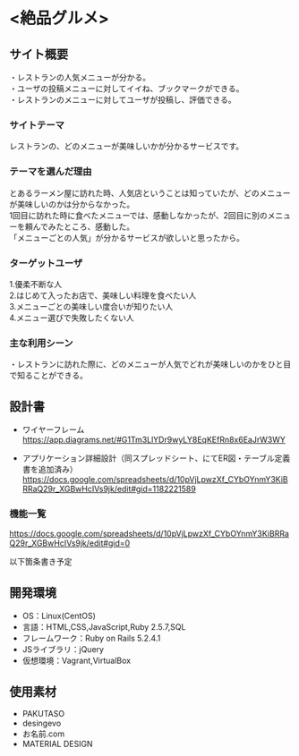# <絶品グルメ>

## サイト概要
・レストランの人気メニューが分かる。  
・ユーザの投稿メニューに対してイイね、ブックマークができる。  
・レストランのメニューに対してユーザが投稿し、評価できる。

### サイトテーマ
レストランの、どのメニューが美味しいかが分かるサービスです。

### テーマを選んだ理由
とあるラーメン屋に訪れた時、人気店ということは知っていたが、どのメニューが美味しいのかは分からなかった。  
1回目に訪れた時に食べたメニューでは、感動しなかったが、2回目に別のメニューを頼んでみたところ、感動した。   
「メニューごとの人気」が分かるサービスが欲しいと思ったから。

### ターゲットユーザ
1.優柔不断な人  
2.はじめて入ったお店で、美味しい料理を食べたい人  
3.メニューごとの美味しい度合いが知りたい人  
4.メニュー選びで失敗したくない人  

### 主な利用シーン
・レストランに訪れた際に、どのメニューが人気でどれが美味しいのかをひと目で知ることができる。

## 設計書
- ワイヤーフレーム  
https://app.diagrams.net/#G1Tm3LlYDr9wyLY8EqKEfRn8x6EaJrW3WY  

- アプリケーション詳細設計（同スプレッドシート、にてER図・テーブル定義書を追加済み）  
https://docs.google.com/spreadsheets/d/10pVjLpwzXf_CYbOYnmY3KiBRRaQ29r_XGBwHcIVs9jk/edit#gid=1182221589

### 機能一覧　
https://docs.google.com/spreadsheets/d/10pVjLpwzXf_CYbOYnmY3KiBRRaQ29r_XGBwHcIVs9jk/edit#gid=0

以下箇条書き予定


## 開発環境
- OS：Linux(CentOS)
- 言語：HTML,CSS,JavaScript,Ruby 2.5.7,SQL
- フレームワーク：Ruby on Rails 5.2.4.1
- JSライブラリ：jQuery
- 仮想環境：Vagrant,VirtualBox

## 使用素材
- PAKUTASO
- desingevo
- お名前.com
- MATERIAL DESIGN
